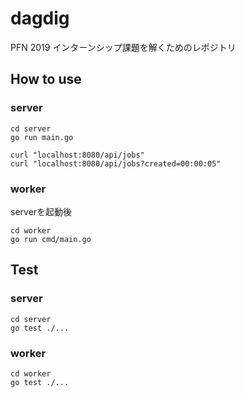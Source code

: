 # dagdig
PFN 2019 インターンシップ課題を解くためのレポジトリ

## How to use
### server
```shell
cd server
go run main.go
```
```shell
curl "localhost:8080/api/jobs"
curl "localhost:8080/api/jobs?created=00:00:05"
```
### worker
serverを起動後
```shell
cd worker
go run cmd/main.go
```

## Test
### server
```shell
cd server
go test ./...
```
### worker
```shell
cd worker
go test ./...
```
